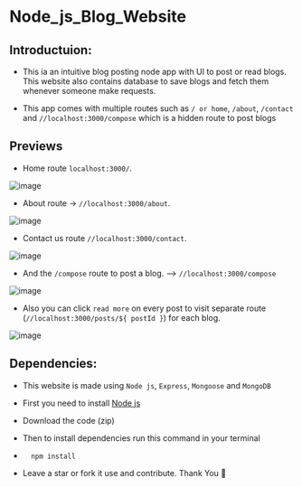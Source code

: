 # Node_js_Blog_Website

## Introductuion:
- This ia an intuitive blog posting node app with UI to post or read blogs. This website also contains database to save blogs and fetch them whenever someone make requests.

- This app comes with multiple routes such as `/ or home`, `/about`, `/contact` and `//localhost:3000/compose` which is a hidden route to post blogs

## Previews

- Home route `localhost:3000/`.

![image](https://user-images.githubusercontent.com/85868593/188263411-6a5c44e1-ae86-4106-95cb-86cd6c037cd4.png)

- About route -> `//localhost:3000/about`.

![image](https://user-images.githubusercontent.com/85868593/188263430-886b9a14-ae8e-42cb-8e11-4ebcd482a8b6.png)

- Contact us route `//localhost:3000/contact`.

![image](https://user-images.githubusercontent.com/85868593/188263449-28f64f3c-5baf-435e-ab2b-fd629e9dcc41.png)

- And the `/compose` route to post a blog. --> ```//localhost:3000/compose```

![image](https://user-images.githubusercontent.com/85868593/188263493-a3a630d2-e7d4-4cf1-a038-63adb441d5f0.png)

- Also you can click `read more` on every post to visit separate route (`//localhost:3000/posts/${ postId }`) for each blog.

![image](https://user-images.githubusercontent.com/85868593/188263538-06a68034-a74a-4bd9-8d64-cda8ba6539de.png)


## Dependencies:

- This website is made using `Node js`, `Express`, `Mongoose` and `MongoDB`

- First you need to install [Node js](https://nodejs.org/en/download/)
- Download the code (zip)
- Then to install dependencies run this command in your terminal
- ```
    npm install
  ```

- Leave a star or fork it use and contribute. Thank You 💖
